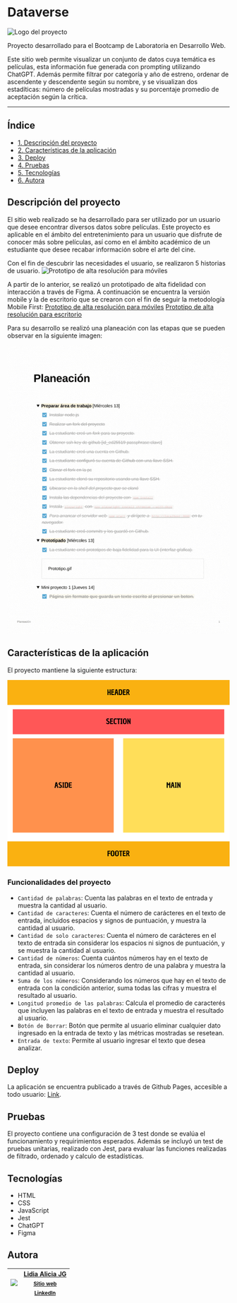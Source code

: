 # Dataverse
![Logo del proyecto](https://github.com/LidiaAliciaJG/Laboratoria-dataverse/blob/71e943315bd45c09011adedefccb324e2552c85b/imagenes/Logo.png)

Proyecto desarrollado para el Bootcamp de Laboratoria en Desarrollo Web.

Este sitio web permite visualizar un conjunto de datos cuya temática es películas, esta información fue generada con prompting utilizando ChatGPT. Además permite filtrar por categoría y año de estreno, ordenar de ascendente y descendente según su nombre, y se visualizan dos estadíticas: número de películas mostradas y su porcentaje promedio de aceptación según la crítica. 

***

## Índice

* [1. Descripción del proyecto](#descripción-del-proyecto)
* [2. Características de la aplicación](#características-de-la-aplicación)
* [3. Deploy](#deploy)
* [4. Pruebas](#pruebas)
* [5. Tecnologías](#tecnologías)
* [6. Autora](#autora)

## Descripción del proyecto
El sitio web realizado se ha desarrollado para ser utilizado por un usuario que desee encontrar diversos datos sobre películas. Este proyecto es aplicable en el ámbito del entretenimiento para un usuario que disfrute de conocer más sobre películas, así como en el ámbito académico de un estudiante que desee recabar información sobre el arte del cine.

Con el fin de descubrir las necesidades el usuario, se realizaron 5 historias de usuario.
![Prototipo de alta resolución para móviles](https://www.figma.com/proto/wEhsKfwlfUiGR9cFomYMqY/Dataverse-Project?type=design&node-id=393-361&t=OfUPieCaUroi7FCw-1&scaling=scale-down&page-id=393%3A23&starting-point-node-id=393%3A361&mode=design)

A partir de lo anterior, se realizó un prototipado de alta fidelidad con interacción a través de Figma. A continuación se encuentra la versión mobile y la de escritorio que se crearon con el fin de seguir la metodología Mobile First:
[Prototipo de alta resolución para móviles](https://www.figma.com/proto/wEhsKfwlfUiGR9cFomYMqY/Dataverse-Project?type=design&node-id=393-361&t=OfUPieCaUroi7FCw-1&scaling=scale-down&page-id=393%3A23&starting-point-node-id=393%3A361&mode=design)
[Prototipo de alta resolución para escritorio](https://www.figma.com/proto/wEhsKfwlfUiGR9cFomYMqY/Dataverse-Project?type=design&node-id=237-144&t=Z1IuBdZn4yvCWZkQ-1&scaling=scale-down&page-id=4%3A23&starting-point-node-id=237%3A144&mode=design)

Para su desarrollo se realizó una planeación con las etapas que se pueden observar en la siguiente imagen:

![Planificación del proyecto](https://github.com/LidiaAliciaJG/Laboratoria_text-analyzer/blob/65817e0f828d62a1b0b78aeedf908db75b2d2c38/Planeacion.gif)

## Características de la aplicación
El proyecto mantiene la siguiente estructura:

![Distribución de estructura](https://github.com/LidiaAliciaJG/Laboratoria_text-analyzer/blob/12f96cd69445e6464cfc74c4798ed95cf562d09f/Distribucion.png)

### Funcionalidades del proyecto
- `Cantidad de palabras`: Cuenta las palabras en el texto de entrada y muestra la cantidad al usuario.
- `Cantidad de caracteres`: Cuenta el número de carácteres en el texto de entrada, incluidos espacios y signos de puntuación, y muestra la cantidad al usuario.
- `Cantidad de solo caracteres`: Cuenta el número de carácteres en el texto de entrada sin considerar los espacios ni signos de puntuación, y se muestra la cantidad al usuario.
- `Cantidad de números`: Cuenta cuántos números hay en el texto de entrada, sin considerar los números dentro de una palabra y muestra la cantidad al usuario.
-  `Suma de los números`: Considerando los números que hay en el texto de entrada con la condición anterior, suma todas las cifras y muestra el resultado al usuario.
-  `Longitud promedio de las palabras`: Calcula el promedio de caracterés que incluyen las palabras en el texto de entrada y muestra el resultado al usuario.
-  `Botón de Borrar`: Botón que permite al usuario eliminar cualquier dato ingresado en la entrada de texto y las métricas mostradas se resetean.
-  `Entrada de texto`: Permite al usuario ingresar el texto que desea analizar.

## Deploy
La aplicación se encuentra publicado a través de Github Pages, accesible a todo usuario: [Link](https://lidiaaliciajg.github.io/Laboratoria-dataverse/src/index.html).

## Pruebas
El proyecto contiene una configuración de 3 test donde se evalúa el funcionamiento y requirimientos esperados. Además se incluyó un test de pruebas unitarias, realizado con Jest, para evaluar las funciones realizadas de filtrado, ordenado y calculo de estadísticas.


## Tecnologías
* HTML
* CSS
* JavaScript
* Jest
* ChatGPT
* Figma

## Autora

| [<img src="https://github.com/LidiaAliciaJG.png?size=139">](https://github.com/LidiaAliciaJG) | [Lidia Alicia JG](https://github.com/LidiaAliciaJG) <br> <sub>[Sitio web](https://lidiaaliciajg.github.io/)</sub> <br> <sub>[LinkedIn](https://www.linkedin.com/in/lidiaaliciajg/)</sub> |
| :---: | :---: |
